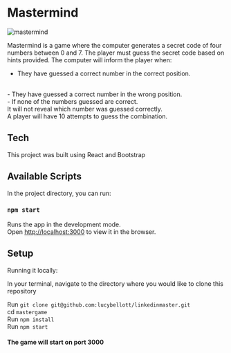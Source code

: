 # Mastermind
![mastermind](https://i.ibb.co/n1NP8NR/Screen-Shot-2021-11-29-at-4-27-23-PM.png)

Mastermind is a game where the computer generates a secret code of four numbers between 0 and 7. The player must guess the secret code based on hints provided. The computer will inform the player when:
<br/>
- They have guessed a correct number in the correct position.
<br/>
- They have guessed a correct number in the wrong position. 
<br/>
- If none of the numbers guessed are correct. 
<br/>
It will not reveal which number was guessed correctly.
<br/>
A player will have 10 attempts to guess the combination.


## Tech 

This project was built using React and Bootstrap

## Available Scripts

In the project directory, you can run:

### `npm start`

Runs the app in the development mode.\
Open [http://localhost:3000](http://localhost:3000) to view it in the browser.

## Setup

Running it locally:

In your terminal, navigate to the directory where you would like to clone this repository
<br/>

 Run `git clone git@github.com:lucybellott/linkedinmaster.git`
 <br/>
 cd   `mastergame`
 <br/>
 Run `npm install`
 <br/>
 Run `npm start`
 <br/>
#### The game will start on port 3000




